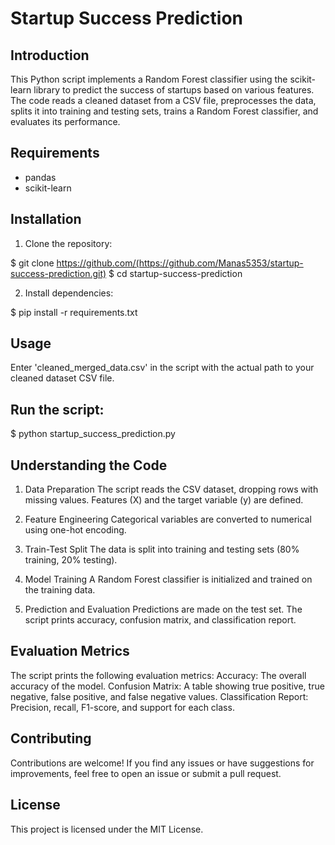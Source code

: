 # Startup Success Prediction

## Introduction

This Python script implements a Random Forest classifier using the scikit-learn library to predict the success of startups based on various features. The code reads a cleaned dataset from a CSV file, preprocesses the data, splits it into training and testing sets, trains a Random Forest classifier, and evaluates its performance.

## Requirements

- pandas
- scikit-learn

## Installation

1. Clone the repository:


$ git clone https://github.com/(https://github.com/Manas5353/startup-success-prediction.git)
$ cd startup-success-prediction


2. Install dependencies:

$ pip install -r requirements.txt

## Usage ##

Enter 'cleaned_merged_data.csv' in the script with the actual path to your cleaned dataset CSV file.

## Run the script: ##

$ python startup_success_prediction.py


## Understanding the Code ##

1. Data Preparation
The script reads the CSV dataset, dropping rows with missing values.
Features (X) and the target variable (y) are defined.

2. Feature Engineering
Categorical variables are converted to numerical using one-hot encoding.

3. Train-Test Split
The data is split into training and testing sets (80% training, 20% testing).

4. Model Training
A Random Forest classifier is initialized and trained on the training data.

5. Prediction and Evaluation
Predictions are made on the test set.
The script prints accuracy, confusion matrix, and classification report.

## Evaluation Metrics ##

The script prints the following evaluation metrics:
Accuracy: The overall accuracy of the model.
Confusion Matrix: A table showing true positive, true negative, false positive, and false negative values.
Classification Report: Precision, recall, F1-score, and support for each class.

## Contributing ##
Contributions are welcome! If you find any issues or have suggestions for improvements, feel free to open an issue or submit a pull request.

## License ##
This project is licensed under the MIT License.
